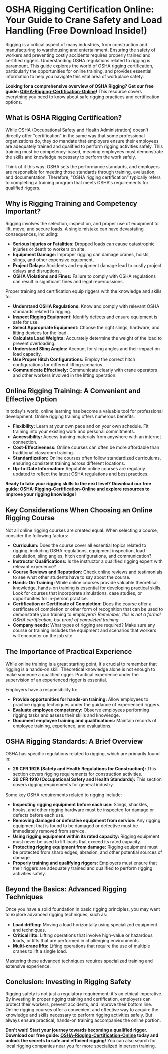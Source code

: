 # OSHA Rigging Certification Online: Your Guide to Crane Safety and Load Handling (Free Download Inside!)

Rigging is a critical aspect of many industries, from construction and manufacturing to warehousing and entertainment. Ensuring the safety of workers and preventing costly accidents requires properly trained and certified riggers.  Understanding OSHA regulations related to rigging is paramount.  This guide explores the world of OSHA rigging certification, particularly the opportunities for online training, and provides essential information to help you navigate this vital area of workplace safety.

**Looking for a comprehensive overview of OSHA Rigging?  Get our free guide: [OSHA-Rigging-Certification-Online](https://udemywork.com/osha-rigging-certification-online)!**  This resource covers everything you need to know about safe rigging practices and certification options.

## What is OSHA Rigging Certification?

While OSHA (Occupational Safety and Health Administration) doesn't directly offer "certification" in the same way that some professional organizations do, they *do* mandate that employers ensure their employees are adequately trained and qualified to perform rigging activities safely.  This training must be competency-based, meaning employees must demonstrate the skills and knowledge necessary to perform the work safely.

Think of it this way: OSHA sets the performance standards, and employers are responsible for meeting those standards through training, evaluation, and documentation.  Therefore, "OSHA rigging certification" typically refers to completing a training program that meets OSHA's requirements for qualified riggers.

## Why is Rigging Training and Competency Important?

Rigging involves the selection, inspection, and proper use of equipment to lift, move, and secure loads.  A single mistake can have devastating consequences, including:

*   **Serious Injuries or Fatalities:**  Dropped loads can cause catastrophic injuries or death to workers on site.
*   **Equipment Damage:**  Improper rigging can damage cranes, hoists, slings, and other expensive equipment.
*   **Project Delays:** Accidents and equipment damage lead to costly project delays and disruptions.
*   **OSHA Violations and Fines:**  Failure to comply with OSHA regulations can result in significant fines and legal repercussions.

Proper training and certification equip riggers with the knowledge and skills to:

*   **Understand OSHA Regulations:** Know and comply with relevant OSHA standards related to rigging.
*   **Inspect Rigging Equipment:** Identify defects and ensure equipment is safe for use.
*   **Select Appropriate Equipment:** Choose the right slings, hardware, and lifting devices for the load.
*   **Calculate Load Weights:** Accurately determine the weight of the load to prevent overloading.
*   **Understand Sling Angles:** Account for sling angles and their impact on load capacity.
*   **Use Proper Hitch Configurations:** Employ the correct hitch configurations for different lifting scenarios.
*   **Communicate Effectively:** Communicate clearly with crane operators and other workers involved in the lifting operation.

## Online Rigging Training: A Convenient and Effective Option

In today's world, online learning has become a valuable tool for professional development. Online rigging training offers numerous benefits:

*   **Flexibility:** Learn at your own pace and on your own schedule. Fit training into your existing work and personal commitments.
*   **Accessibility:** Access training materials from anywhere with an internet connection.
*   **Cost-Effectiveness:** Online courses can often be more affordable than traditional classroom training.
*   **Standardization:**  Online courses often follow standardized curriculums, ensuring consistent training across different locations.
*   **Up-to-Date Information:**  Reputable online courses are regularly updated to reflect the latest OSHA regulations and best practices.

**Ready to take your rigging skills to the next level? Download our free guide: [OSHA-Rigging-Certification-Online](https://udemywork.com/osha-rigging-certification-online) and explore resources to improve your rigging knowledge!**

## Key Considerations When Choosing an Online Rigging Course

Not all online rigging courses are created equal.  When selecting a course, consider the following factors:

*   **Curriculum:**  Does the course cover all essential topics related to rigging, including OSHA regulations, equipment inspection, load calculation, sling angles, hitch configurations, and communication?
*   **Instructor Qualifications:**  Is the instructor a qualified rigging expert with relevant experience?
*   **Course Reviews and Reputation:**  Check online reviews and testimonials to see what other students have to say about the course.
*   **Hands-On Training:**  While online courses provide valuable theoretical knowledge, hands-on training is essential for developing practical skills. Look for courses that incorporate simulations, case studies, or opportunities for in-person practice.
*   **Certification or Certificate of Completion:**  Does the course offer a certificate of completion or other form of recognition that can be used to demonstrate your training to employers? *Remember, this is not a formal OSHA certification, but proof of completed training.*
*   **Company needs:** What types of rigging are required? Make sure any course or training includes the equipment and scenarios that workers will encounter on the job site.

## The Importance of Practical Experience

While online training is a great starting point, it's crucial to remember that rigging is a hands-on skill.  Theoretical knowledge alone is not enough to make someone a qualified rigger.  Practical experience under the supervision of an experienced rigger is essential.

Employers have a responsibility to:

*   **Provide opportunities for hands-on training:** Allow employees to practice rigging techniques under the guidance of experienced riggers.
*   **Evaluate employee competency:** Observe employees performing rigging tasks and assess their skills and knowledge.
*   **Document employee training and qualifications:** Maintain records of employee training, experience, and evaluations.

## OSHA Rigging Standards: A Brief Overview

OSHA has specific regulations related to rigging, which are primarily found in:

*   **29 CFR 1926 (Safety and Health Regulations for Construction):** This section covers rigging requirements for construction activities.
*   **29 CFR 1910 (Occupational Safety and Health Standards):** This section covers rigging requirements for general industry.

Some key OSHA requirements related to rigging include:

*   **Inspecting rigging equipment before each use:**  Slings, shackles, hooks, and other rigging hardware must be inspected for damage or defects before each use.
*   **Removing damaged or defective equipment from service:**  Any rigging equipment that is found to be damaged or defective must be immediately removed from service.
*   **Using rigging equipment within its rated capacity:**  Rigging equipment must never be used to lift loads that exceed its rated capacity.
*   **Protecting rigging equipment from damage:**  Rigging equipment must be protected from sharp edges, abrasion, and other potential sources of damage.
*   **Properly training and qualifying riggers:**  Employers must ensure that their riggers are adequately trained and qualified to perform rigging activities safely.

## Beyond the Basics: Advanced Rigging Techniques

Once you have a solid foundation in basic rigging principles, you may want to explore advanced rigging techniques, such as:

*   **Load drifting:**  Moving a load horizontally using specialized equipment and techniques.
*   **Critical lifts:**  Lifting operations that involve high-value or hazardous loads, or lifts that are performed in challenging environments.
*   **Multi-crane lifts:**  Lifting operations that require the use of multiple cranes to lift a single load.

Mastering these advanced techniques requires specialized training and extensive experience.

## Conclusion: Investing in Rigging Safety

Rigging safety is not just a regulatory requirement; it's an ethical imperative.  By investing in proper rigging training and certification, employers can protect their workers, prevent accidents, and improve their bottom line.  Online rigging courses offer a convenient and effective way to acquire the knowledge and skills necessary to perform rigging activities safely. But always ensure practical, hands-on training accompanies the online portion.

**Don't wait!  Start your journey towards becoming a qualified rigger. Download our free guide: [OSHA-Rigging-Certification-Online](https://udemywork.com/osha-rigging-certification-online) today and unlock the secrets to safe and efficient rigging!** You can also search for local rigging companies near you for more specialized in person training.
